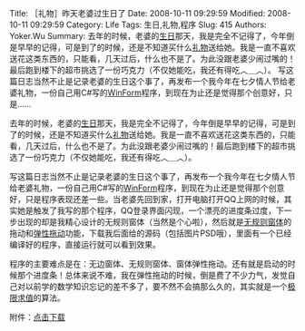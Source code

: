﻿Title: ［礼物］昨天老婆过生日了
Date: 2008-10-11 09:29:59
Modified: 2008-10-11 09:29:59
Category: Life
Tags: 生日,礼物,程序
Slug: 415
Authors: Yoker.Wu
Summary: 
    去年的时候，老婆的[生日](http://www.google.com/search?q=%E7%94%9F%E6%97%A5&sa=%E6%90%9C%E7%B4%A2&client=pub-9809305251274649&forid=1&prog=aff&ie=UTF-8&oe=UTF-8)那天，我是完全不记得了，今年倒是早早的记得，可是到了的时候，还是不知道买什么[礼物](http://www.google.com/search?q=%E7%A4%BC%E7%89%A9&sa=%E6%90%9C%E7%B4%A2&client=pub-9809305251274649&forid=1&prog=aff&ie=UTF-8&oe=UTF-8)送给她。我是一直不喜欢送花这类东西的，只能看，几天过后，什么也不是了。为此没跟老婆少闹过嘴的！最后跑到楼下的超市挑选了一份巧克力（不仅她能吃，我还有得吃︿＿︿）。
    写这篇日志当然不止是记录老婆的生日这个事了，再发布一个我今年在七夕情人节给老婆礼物，一份自己用C#写的[WinForm](http://www.google.com/search?q=WinForm&sa=%E6%90%9C%E7%B4%A2&client=pub-9809305251274649&forid=1&prog=aff&ie=UTF-8&oe=UTF-8)程序，到现在为止还是觉得那个创意好，只是……


去年的时候，老婆的[生日](http://www.google.com/search?q=%E7%94%9F%E6%97%A5&sa=%E6%90%9C%E7%B4%A2&client=pub-9809305251274649&forid=1&prog=aff&ie=UTF-8&oe=UTF-8)那天，我是完全不记得了，今年倒是早早的记得，可是到了的时候，还是不知道买什么[礼物](http://www.google.com/search?q=%E7%A4%BC%E7%89%A9&sa=%E6%90%9C%E7%B4%A2&client=pub-9809305251274649&forid=1&prog=aff&ie=UTF-8&oe=UTF-8)送给她。我是一直不喜欢送花这类东西的，只能看，几天过后，什么也不是了。为此没跟老婆少闹过嘴的！最后跑到楼下的超市挑选了一份巧克力（不仅她能吃，我还有得吃︿＿︿）。

写这篇日志当然不止是记录老婆的生日这个事了，再发布一个我今年在七夕情人节给老婆礼物，一份自己用C#写的[WinForm](http://www.google.com/search?q=WinForm&sa=%E6%90%9C%E7%B4%A2&client=pub-9809305251274649&forid=1&prog=aff&ie=UTF-8&oe=UTF-8)程序，到现在为止还是觉得那个创意好，只是程序表现还差一些。当老婆先回到家，打开电脑打开QQ上网的时候，其实她是触发了我写的那个程序，QQ登录界面闪现，一个漂亮的进度条过度，下一步出现的却是我精心设计的无规则窗体（当然是个心啦），然后就是[无规则窗体](http://www.google.com/search?q=%E6%97%A0%E8%A7%84%E5%88%99%E7%AA%97%E4%BD%93&sa=%E6%90%9C%E7%B4%A2&client=pub-9809305251274649&forid=1&prog=aff&ie=UTF-8&oe=UTF-8)的拖动和[弹性拖动](http://www.google.com/search?q=%E5%BC%B9%E6%80%A7%E6%8B%96%E5%8A%A8&sa=%E6%90%9C%E7%B4%A2&client=pub-9809305251274649&forid=1&prog=aff&ie=UTF-8&oe=UTF-8)功能，下载我后面给的源码（包括图片PSD哦），里面有一个已经编译好的程序，直接运行就可以看到效果。

程序的主要难点是在：无边窗体、无规则窗体、窗体弹性拖动。还有就是启动的时候那个进度条！总体来说不难，我在弹性拖动的时候，倒是费了不少力气，发觉自己对以前学的数学知识忘记的差不多了，要不然不会搞那么久的，其实就是一个[极限求值](http://www.google.com/search?q=%E6%9E%81%E9%99%90%E6%B1%82%E5%80%BC&sa=%E6%90%9C%E7%B4%A2&client=pub-9809305251274649&forid=1&prog=aff&ie=UTF-8&oe=UTF-8)的算法。

附件：[点击下载](/attachments/month_0810/WifeGift.rar)